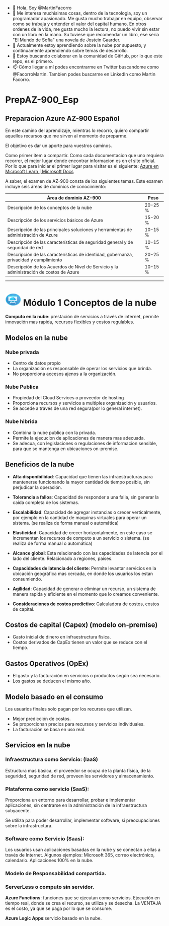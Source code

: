 - 👋 Hola, Soy @MartinFacorro
- 👀 Me interesa muchisimas cosas, dentro de la tecnologia, soy un programador apasionado. Me gusta mucho trabajar en equipo, observar como se trabaja y entender el valor del capital humano. En otros ordenes de la vida, me gusta mucho la lectura, no puedo vivir sin estar con un libro en la mano. Su tuviese que recomendar un libro, ese seria "El Mundo de Sofia" una novela de Jostein Gaarder.
- 🌱 Actualmente estoy aprendiendo sobre la nube por supuesto, y continuamente aprendiendo sobre temas de desarrollo.
- 💞️ Estoy buscando colaborar en la comunidad de GitHub, por lo que este repo, es el primero.
- 📫 Cómo llegar a mí podes encontrarme en Twitter buscandome como @FacorroMartin. Tambien podes buscarme en LinkedIn como Martin Facorro.

# PrepAZ-900_Esp
## Preparacion Azure AZ-900 Español

En este camino del aprendizaje, mientras lo recorro, quiero compartir aquellos recursos que me sirven al momento de preparme.

El objetivo es dar un aporte para vuestros caminos.

Como primer item a compartir. Como cada documentacion que uno requiera recorrer, el mejor lugar donde encontrar informacion es en el site oficial.
Por lo que para iniciar el primer lugar para visitar es el siguiente: <a href="https://docs.microsoft.com/es-mx/learn/azure/"> Azure en Microsoft Learn | Microsoft Docs</a>

A saber, el examen de AZ-900 consta de los siguientes temas.
Este examen incluye seis áreas de dominios de conocimiento:

|                                **Área de dominio AZ-900**                | **Peso**              |
|--------------------------------------------------------------------------|-----------------------|
|                  Descripción de los conceptos de la nube                 | 20-25 %               |
|              Descripción de los servicios básicos de Azure               | 15-20 %               |
|Descripción de las principales soluciones y herramientas de administración de Azure | 10-15 %     |
| Descripción de las características de seguridad general y de seguridad de red | 10-15 %          |
|Descripción de las características de identidad, gobernanza, privacidad y cumplimiento | 20-25 %  |
|Descripción de los Acuerdos de Nivel de Servicio y la administración de costos de Azure | 10-15 % |



<hr />

# <img src="img\intro-to-azure-fundamentals.svg" alt="" style="height: 40px; width:50px;"/> Módulo 1 Conceptos de la nube

**Computo en la nube**: prestación de servicios a través de internet, permite innovación mas rapida, recursos flexibles y costos regulables.

## Modelos en la nube

### Nube privada

- Centro de datos propio
- La organización es responsable de operar los servicios que brinda.
- No proporciona accesos ajenos a la organización.

### Nube Publica

- Propiedad del Cloud Services o proveedor de hosting
- Proporciona recursos y servicios a multiples organización y usuarios.
- Se accede a través de una red segura(por lo general internet).

### Nube hibrida

- Combina la nube publica con la privada.
- Permite la ejecucion de aplicaciones de manera mas adecuada.
- Se adecua, con legislaciones o regulaciones de informacion sensible, para que se mantenga en ubicaciones on-premise.

## Beneficios de la nube

- **Alta disponibilidad**: Capacidad que tienen las infraestructuras para mantenerse funcionando la mayor cantidad de tiempo posible, sin perjudicar la operación.

- **Tolerancia a fallos**: Capacidad de responder a una falla, sin generar la caída completa de los sistemas.

- **Escalabilidad**: Capacidad de agregar instancias o crecer verticalmente, por ejemplo en la cantidad de maquinas virtuales para operar un sistema. (se realiza de forma manual o automática)

- **Elasticidad**: Capacidad de crecer horizontalmente, en este caso se incrementan los recursos de computo a un servicio o sistema. (se realiza de forma manual o automática)

- **Alcance global**: Esta relacionado con las capacidades de latencia por el lado del cliente. Relacionado a regiones, paises. 

- **Capacidades de latencia del cliente**: Permite levantar servicios en la ubicación geográfica mas cercada, en donde los usuarios los estan consumiendo.

- **Agilidad**: Capacidad de generar o eliminar un recurso, un sistema de manera rapida y eficiente en el momento que lo creamos conveniente.

- **Consideraciones de costos predictivo**: Calculadora de costos, costos de capital.

## Costos de capital (Capex) (modelo on-premise)

- Gasto inicial de dinero en infraestructura física.
- Costos derivados de CapEx tienen un valor que se reduce con el tiempo.

## Gastos Operativos (OpEx)

- El gasto y la facturación en servicios o productos según sea necesario.
- Los gastos se deducen el mismo año.

## Modelo basado en el consumo

Los usuarios finales solo pagan por los recursos que utilizan.

- Mejor predicción de costos.
- Se proporcionan precios para recursos y servicios individuales.
- La facturación se basa en uso real.

## Servicios en la nube

### **Infraestructura como Servicio: (IaaS)** 
Estructura mas básica, el proveedor se ocupa de la planta física, de la seguridad, seguridad de red, proveen los servidores y almacenamiento.

### **Plataforma como servicio  (SaaS):** 
Proporciona un entorno para desarrollar, probar e implementar aplicaciones, sin centrarse en la administración de la infraestructura subyacente.

Se utiliza para poder desarrollar, implementar software, si preocupaciones sobre la infrastructura.

### **Software como Servicio (Saas):** 
Los usuarios usan aplicaciones basadas en la nube y se conectan a ellas a través de Internet. Algunos ejemplos: Microsoft 365, correo electrónico, calendario. Aplicaciones 100% en la nube.

### Modelo de Responsabilidad compartida.

### ServerLess o computo sin servidor.

**Azure Functions**: funciones que se ejecutan como servicios. Ejecución en tiempo real, donde se crea el recurso, se utiliza y se desecha. La VENTAJA es el costo, ya que se paga por lo que se consume.

**Azure Logic Apps**:servicio basado en la nube.
